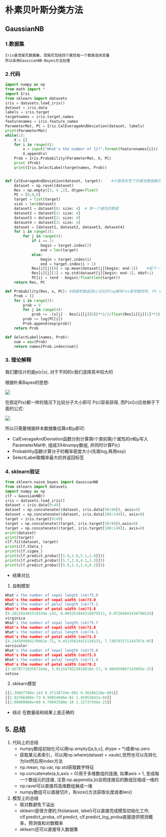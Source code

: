 # 朴素贝叶斯分类方法
## GaussianNB

### 1.数据集
```
Iris是鸢尾花数据集，鸢尾花包括四个属性每一个都是连续变量
所以采用GaussianNB-Bayes方法处理
```

### 2.代码
```py
import numpy as np
from math import *
import Iris
from sklearn import datasets
iris = datasets.load_iris()
dataset = iris.data
labels = iris.target
targetnames = iris.target_names
featurenames = iris.feature_names
ParameterMat, PC = Iris.CalEverageAndDeviation(dataset, labels)
print(ParameterMat)
while(1):
    X = []
    for i in range(4):
        x = input("What's the number of {}?".format(featurenames[i]))
        X.append(x)
    Prob = Iris.Probability(ParameterMat, X, PC)
    print (Prob)
    print(Iris.SelectLabel(targetnames, Prob))


def CalEverageAndDeviation(dataset, target):    #计算某标签下的属性数据集的方差均值矩阵i为属性j为标签
    dataset = np.ravel(dataset)
    Res = np.empty([3, 4 ,2], dtype=float)
    PC = [0,0,0]
    target = list(target)
    size = len(dataset)
    dataset1 = dataset[0: size: 4]  # 第一个属性的数据
    dataset2 = dataset[1: size: 4]
    dataset3 = dataset[2: size: 4]
    dataset4 = dataset[3: size: 4]
    dataset = [dataset1, dataset2, dataset3, dataset4]
    for i in range(3):
        for j in range(4):
            if i == 2:
                begin = target.index(2)
                end = len(target)
            else:
                begin = target.index(i)
                end = target.index(i + 1)
            Res[i][j][0] = np.mean(dataset[j][begin: end-1])    #留下一个作为验证
            Res[i][j][1] = np.std(dataset[j][begin: end-1], ddof=1)
            PC[i] = (end - begin)/float(len(target))
    return Res, PC

def Probability(Res, x, PC): #根据参数返回xi对应的log概率res是参数矩阵, PC = p(C) ，x是数据向量，返回概率向量
    Prob = []
    for i in range(3):
        prob = 0
        for j in range(4):
            prob += -(x[j] - Res[i][j][0])**2/2/float(Res[i][j][1]**2) - 0.5*log(2*pi) - log(Res[i][j][1])
        prob += log(PC[i])
        Prob.append(exp(prob))
    return Prob

def SelectLabel(names, Prob):
    num = max(Prob)
    return names[Prob.index(num)]
```
### 3. 理论解释

我们要估计的是p(c|x), 对于不同的c我们选择其中较大的

根据朴素Bayes的思想:

<img src="http://latex.codecogs.com/gif.latex?P(c|x) = \frac{P(c)}{P(x)}\prod_{i = 1}^{d}P(xi|c)" />

在假定P(x)都一样的情况下比较分子大小即可
P(c)容易获得, 而P(xi|c)应依赖于下面的公式:

 <img src="http://latex.codecogs.com/gif.latex?P(xi|c)=\frac{1}{\sqrt{2\pi}\sigma_{c,i}}\exp{\big(-\frac{(xi-\mu_{c,i})^2}{2\sigma_{c,i}^2}\big)}" />


所以只需要根据样本数据集估算σ和μ即可:

* CalEverageAndDeviation函数分别计算第i个类别第j个属性的σ和μ写入ParameterMat中, 组成3X4numpy数组, 并同时计算P(c)
* Probability函数计算分子的概率密度大小(先取log,再用exp)
* SelectLabel取概率最大的并返回标签

### 4. sklearn验证
```py
from sklearn.naive_bayes import GaussianNB
from sklearn import datasets
import numpy as np
clf = GaussianNB()
iris = datasets.load_iris()
dataset = iris.data[0:49]
dataset = np.concatenate((dataset, iris.data[50:99]), axis=0)
dataset = np.concatenate((dataset, iris.data[100:149]), axis=0)
target = iris.target[0:49]
target = np.concatenate((target, iris.target[50:99]),axis=0)
target = np.concatenate((target, iris.target[100:149]), axis=0)
print(dataset)
print(target)
clf.fit(dataset, target)
print(clf.theta_)
print(clf.sigma_)
print(clf.predict_proba([[5.9,3.0,5.1,1.8]]))
print(clf.predict_proba([[5.7,2.8,4.1,1.3]]))
print(clf.predict_proba([[5.0,3.3,1.4,0.2]]))
```
* 结果对比
1. 自制模型
```py
What's the number of sepal length (cm)?5.9
What's the number of sepal width (cm)?3.0
What's the number of petal length (cm)?5.1
What's the number of petal width (cm)?1.8
[9.261292485519334e-142, 0.005253944318079513, 0.07204691438790524]
virginica
What's the number of sepal length (cm)?5.7
What's the number of sepal width (cm)?2.8
What's the number of petal length (cm)?4.1
What's the number of petal width (cm)?1.3
[4.144599984176061e-72, 0.45135824415136533, 7.730783371144787e-05]
versicolor
What's the number of sepal length (cm)?5.0
What's the number of sepal width (cm)?3.3
What's the number of petal length (cm)?1.4
What's the number of petal width (cm)?0.2
[2.6678772935671646, 3.9115479223810816e-17, 9.466959667143605e-25]
setosa
```
2. sklearn模型
```py
[[1.39087708e-143 6.37138724e-002 9.36286128e-001]]
[[2.92766408e-73 9.99854946e-01 1.45053841e-04]]
[[1.00000000e+00 6.79092588e-18 1.15737936e-25]]
```

* 结论
  在数量级和结果上是正确的

## 5. 总结
1. 代码上的总结
   * numpy数组初始化可以用np.empty([a,b,c], dtype = *)或者np.zero
   * 获取某元素索引，可以用np.where(dataset = vaule),但然也可以先转化为list然后用index方法
   * np.mean, np.var, np.std获取数字特征
   * np.concatenate(a,b,axis = 0)用于多维数组的连接, 如果axis = 1, 变成每一个数组元的连接, 注意:np.append(a,b)会把连接后的数组压缩成一维的
   * np.ravel可以直接将高维数组展成一维
   * numpy数组可以直接切片，有size()方法获取长度或者len()
2. 模型上的总结
   * 取对数避免下溢出
   * sklearn是很方便的,fit(dataset, label)可以直接完成模型初始化工作, clf.predict_proba, clf.predict, clf.predict_log_proba直接提供预测概率，预测值和对数概率
   * sklearn还可以直接导入数据集

